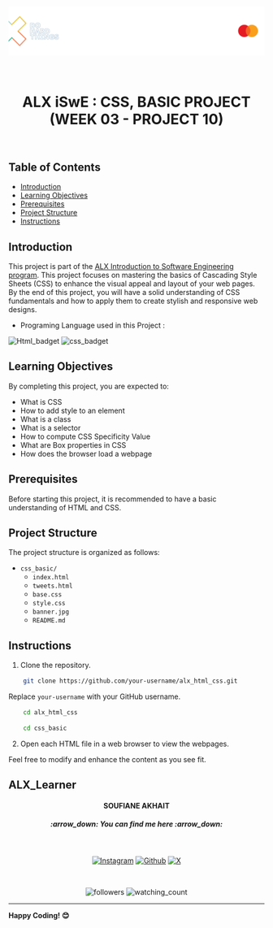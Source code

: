 <p align="center">
  <img src="/html_advanced/media/readme_banner.png" alt="ALX Logo" hieght="200"/>
</p>
<br>
<h1 align="center">ALX  iSwE : CSS, BASIC PROJECT (WEEK 03 - PROJECT 10)</h1>
<br>

## Table of Contents

- [Introduction](#introduction)
- [Learning Objectives](#learning-objectives)
- [Prerequisites](#prerequisites)
- [Project Structure](#project-structure)
- [Instructions](#Instructions)

## Introduction

This project is part of the [ALX Introduction to Software Engineering program](https://www.alxafrica.com). This project focuses on mastering the basics of Cascading Style Sheets (CSS) to enhance the visual appeal and layout of your web pages. By the end of this project, you will have a solid understanding of CSS fundamentals and how to apply them to create stylish and responsive web designs.

- Programing Language used in this Project :
<img src="https://img.shields.io/badge/HTML5-E34F26?style=for-the-badge&logo=html5&logoColor=white" alt="Html_badget"/>
<img src="https://img.shields.io/badge/CSS3-1572B6?style=for-the-badge&logo=css3&logoColor=white" alt="css_badget" />

## Learning Objectives

By completing this project, you are expected to:

- What is CSS
- How to add style to an element
- What is a class
- What is a selector
- How to compute CSS Specificity Value
- What are Box properties in CSS
- How does the browser load a webpage

## Prerequisites

Before starting this project, it is recommended to have a basic understanding of HTML and CSS.

## Project Structure

The project structure is organized as follows:

- `css_basic/`
    - `index.html` 
    - `tweets.html`
    - `base.css`
    - `style.css` 
    - `banner.jpg`
    - `README.md` 


## Instructions

1. Clone the repository.

```bash
    git clone https://github.com/your-username/alx_html_css.git
```

Replace `your-username` with your GitHub username.


```bash
    cd alx_html_css
```

```bash
    cd css_basic
```

2. Open each HTML file in a web browser to view the webpages.

Feel free to modify and enhance the content as you see fit.


## ALX_Learner

<h4 align="center">SOUFIANE AKHAIT</h4>

<h5 align="center">:arrow_down:  <i>You can find me here</i>  :arrow_down:</h5>
<br>
<p align="center">
  <a href="https://www.instagram.com/akhiat.soufiane" target="_blank"><img src="https://img.shields.io/badge/Instagram-%23E4405F.svg?&style=flat-square&logo=instagram&logoColor=white" alt="Instagram"></a>
  <space>     </space><a href="https://github.com/sfanxAK" target="_blank"><img src="https://img.shields.io/badge/GitHub-100000?style=for-the-badge&logo=github&logoColor=white" alt="Github"/></a>
  <space>     </space> <a href="https://twitter.com/MrSloplop" target="_blank"><img src="https://img.shields.io/badge/X-000000?style=for-the-badge&logo=x&logoColor=white" alt="X"/></a>
</p>
<br>
<p align="center">
  <img alt="followers" src="https://img.shields.io/github/followers/sfanxAK?label=Followers&style=social"/>
  <space>     </space><img src="https://komarev.com/ghpvc/?username=sfanxAK&color=brightgreen" alt="watching_count"/>
</p>

---

**Happy Coding! 😊**






